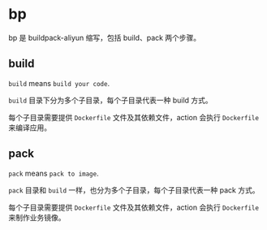 # bp

bp 是 buildpack-aliyun 缩写，包括 build、pack 两个步骤。

## build

`build` means `build your code`.

`build` 目录下分为多个子目录，每个子目录代表一种 build 方式。

每个子目录需要提供 `Dockerfile` 文件及其依赖文件，action 会执行 `Dockerfile` 来编译应用。

## pack

`pack` means `pack to image`.

`pack` 目录和 `build` 一样，也分为多个子目录，每个子目录代表一种 pack 方式。

每个子目录需要提供 `Dockerfile` 文件及其依赖文件，action 会执行 `Dockerfile` 来制作业务镜像。
